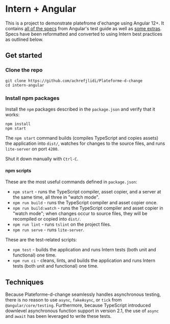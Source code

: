# Intern + Angular

This is a  project to demonstrate platefrome d'echange  using Angular 12+. It contains [all of the specs](https://angular.io/generated/live-examples/testing/app-specs.eplnkr.html) from Angular's test guide as well as [some extras](https://angular.io/generated/live-examples/testing/bag-specs.eplnkr.html). Specs have been reformatted and converted to using Intern best practices as outlined below.

## Get started

### Clone the repo

```shell
git clone https://github.com/achrefjlidi/Plateforme-d-change
cd intern-angular
```

### Install npm packages

Install the `npm` packages described in the `package.json` and verify that it works:

```shell
npm install
npm start
```

The `npm start` command builds (compiles TypeScript and copies assets) the application into `dist/`, watches for changes to the source files, and runs `lite-server` on port `4200`.

Shut it down manually with `Ctrl-C`.

#### npm scripts

These are the most useful commands defined in `package.json`:

* `npm start` - runs the TypeScript compiler, asset copier, and a server at the same time, all three in "watch mode".
* `npm run build` - runs the TypeScript compiler and asset copier once.
* `npm run build:watch` - runs the TypeScript compiler and asset copier in "watch mode"; when changes occur to source files, they will be recompiled or copied into `dist/`.
* `npm run lint` - runs `tslint` on the project files.
* `npm run serve` - runs `lite-server`.

These are the test-related scripts:

* `npm test` - builds the application and runs Intern tests (both unit and functional) one time.
* `npm run ci` - cleans, lints, and builds the application and runs Intern tests (both unit and functional) one time.


## Techniques

Because Plateforme-d-change seamlessly handles asynchronous testing, there is no reason to use `async`, `fakeAsync`, or `tick` from `@angular/core/testing`. Furthermore, because TypeScript introduced downlevel asynchronous function support in version 2.1, the use of `async` and `await` has been leveraged to write these tests.


